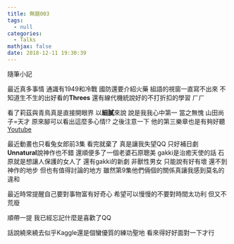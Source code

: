 ```yaml
---
title: 無題003
tags:
  - null
categories:
  - Talks
mathjax: false
date: 2018-12-11 19:30:39
---
```


隨筆小記
<!--more-->

最近真多事情
通識有1949和冷戰 國防還要介紹火藥
組語的視窗一直寫不出來 不知道生不生的出好看的**Threes**
還有線代機統說好的不打折扣的學習 ㄏㄏ

看了莉茲與青鳥真是直接開眼界 以**細膩**來說 說是我我心中第一 當之無愧
山田尚子=天才  原來腳可以看出這麼多心情!? 之後注意一下
他的第三樂章也是有夠好聽
[Youtube](https://www.youtube.com/watch?v=brWiRDUgDYM&t=997s)

最近動畫也只看兔女郎前3集 看完就棄了 真是讓我失望QQ
只好補日劇 **Unnatural**說神作也不錯 還順便多了一個老婆石原聰美 gakki是治癒天使的話 石原就是想讓人保護的女人了 
還有gakki的新劇 非獸性男女 只能說有好有壞 還不到神作的地步 但也有值得討論的地方 雖然第9集他們倆個的關係真讓我感到莫名的違和

最近時常提醒自己要對事物富有好奇心 希望可以慢慢的不要對時間太功利 但又不荒廢

順帶一提
我已經忘記什麼是喜歡了QQ

話說繞來繞去似乎Kaggle還是個蠻優質的練功聖地 看來得好好面對一下才行
